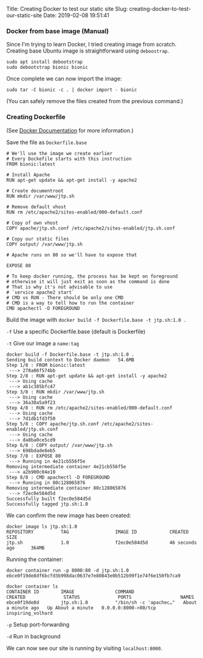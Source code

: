 Title: Creating Docker to test our static site
Slug: creating-docker-to-test-our-static-site
Date: 2019-02-08 19:51:41

### Docker from base image (Manual)
Since I'm trying to learn Docker, I tried creating image from scratch. Creating base Ubuntu image is straightforward using `deboostrap`.


```
sudo apt install debootstrap
sudo debootstrap bionic bionic
```

Once complete we can now import the image:

```
sudo tar -C bionic -c . | docker import - bionic
```

(You can safely remove the files created from the previous command.)

### Creating Dockerfile

(See [Docker Documentation](https://docs.docker.com/engine/reference/builder/) for more information.)

Save the file as `Dockerfile.base`

```
# We'll use the image we create earlier
# Every Dockefile starts with this instruction
FROM bionic:latest

# Install Apache
RUN apt-get update && apt-get install -y apache2

# Create documentroot
RUN mkdir /var/www/jtp.sh

# Remove default vhost
RUN rm /etc/apache2/sites-enabled/000-default.conf

# Copy of own vhost
COPY apache/jtp.sh.conf /etc/apache2/sites-enabled/jtp.sh.conf

# Copy our static files
COPY output/ /var/www/jtp.sh

# Apache runs on 80 so we'll have to expose that

EXPOSE 80

# To keep docker running, the process has be kept on foreground
# otherwise it will just exit as soon as the command is done
# That is why it's not advisable to use
# `service apache2 start`
# CMD vs RUN - There should be only one CMD
# CMD is a way to tell how to run the container
CMD apachectl -D FOREGROUND
```

Build the image with `docker build -f Dockerfile.base -t jtp.sh:1.0 .`

`-f` Use a specific Dockerfile.base (default is Dockerfile)

`-t` Give our image a `name:tag`


```
docker build -f Dockerfile.base -t jtp.sh:1.0 .
Sending build context to Docker daemon   54.6MB
Step 1/8 : FROM bionic:latest
 ---> 278a86f574bb
Step 2/8 : RUN apt-get update && apt-get install -y apache2
 ---> Using cache
 ---> ab1c385bfc47
Step 3/8 : RUN mkdir /var/www/jtp.sh
 ---> Using cache
 ---> 36a30a5a9f23
Step 4/8 : RUN rm /etc/apache2/sites-enabled/000-default.conf
 ---> Using cache
 ---> 7d1db1fd3f50
Step 5/8 : COPY apache/jtp.sh.conf /etc/apache2/sites-enabled/jtp.sh.conf
 ---> Using cache
 ---> da8ba0ce5cd9
Step 6/8 : COPY output/ /var/www/jtp.sh
 ---> 698bdade8eb5
Step 7/8 : EXPOSE 80
 ---> Running in 4e21cb556f5e
Removing intermediate container 4e21cb556f5e
 ---> a2b900c04e10
Step 8/8 : CMD apachectl -D FOREGROUND
 ---> Running in 80c128065876
Removing intermediate container 80c128065876
 ---> f2ec0e584d5d
Successfully built f2ec0e584d5d
Successfully tagged jtp.sh:1.0
```

We can confirm the new image has been created:

```
docker image ls jtp.sh:1.0
REPOSITORY          TAG                 IMAGE ID            CREATED             SIZE
jtp.sh              1.0                 f2ec0e584d5d        46 seconds ago      364MB
```

Running the container:

```
docker container run -p 8000:80 -d jtp.sh:1.0
ebce0f19de8df6bcfd3b998dac0637e7e80843e0b512b99f1e74f6e150fb7ca9

docker container ls
CONTAINER ID        IMAGE               COMMAND                  CREATED              STATUS              PORTS                  NAMES
ebce0f19de8d        jtp.sh:1.0          "/bin/sh -c 'apachec…"   About a minute ago   Up About a minute   0.0.0.0:8000->80/tcp   inspiring_volhard
```

`-p` Setup port-forwarding

`-d` Run in background

We can now see our site is running by visiting `localhost:8000`.

